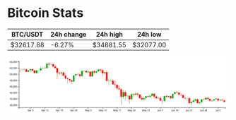 # Bitcoin Stats

BTC/USDT|24h change|24h high|24h low|
|---|---|---|---|
|$32617.88|-6.27%|$34881.55|$32077.00|

<img src="./chart.svg">
